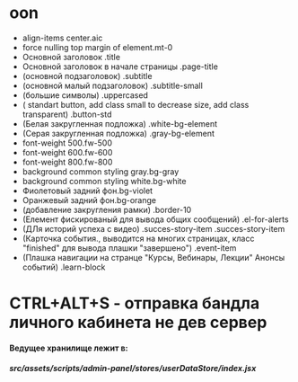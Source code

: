 # oon
<!-- styles -->
-   align-items center.aic  
-   force nulling top margin of element.mt-0  
-   Основной заголовок .title  
-   Основной заголовок в начале страницы .page-title  
-   (основной подзаголовок) .subtitle  
-   (основной малый подзаголовок) .subtitle-small  
-   (большие символы) .uppercased  
-   (  standart button, add class small to decrease size, add class transparent) .button-std  
-   (Белая закругленная подложка) .white-bg-element  
-   (Серая закругленная подложка) .gray-bg-element  
-  font-weight 500.fw-500  
-  font-weight 600.fw-600  
-  font-weight 800.fw-800  
-  background common styling gray.bg-gray  
-  background common styling white.bg-white  
-   Фиолетовый задний фон.bg-violet  
-   Оранжевый задний фон.bg-orange  
-   (добавление закругления рамки) .border-10  
-   (Елемент фискированый для вывода общих сообщений) .el-for-alerts  
-   (ДЛя историй успеха с видео) .succes-story-item  .succes-story-item  
-   (Карточка события., выводится на многих страницах, класс "finished" для вывода плашки "завершено") .event-item  
-   (Плашка навигации на странце "Курсы, Вебинары, Лекции" Анонсы событий) .learn-block  
<!-- styles end -->

# CTRL+ALT+S - отправка бандла личного кабинета не дев сервер

#### Ведущее хранилище лежит в:
##### src/assets/scripts/admin-panel/stores/userDataStore/index.jsx